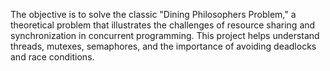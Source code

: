 The objective is to solve the classic "Dining Philosophers Problem," a theoretical problem that illustrates the challenges of resource sharing and synchronization in concurrent programming. This project helps understand threads, mutexes, semaphores, and the importance of avoiding deadlocks and race conditions.
